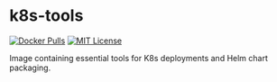 # k8s-tools

[![Docker Pulls](https://img.shields.io/docker/pulls/daystram/k8s-tools)](https://hub.docker.com/r/daystram/k8s-tools)
[![MIT License](https://img.shields.io/github/license/daystram/k8s-tools)](https://github.com/daystram/k8s-tools/blob/master/LICENSE)

Image containing essential tools for K8s deployments and Helm chart packaging.
